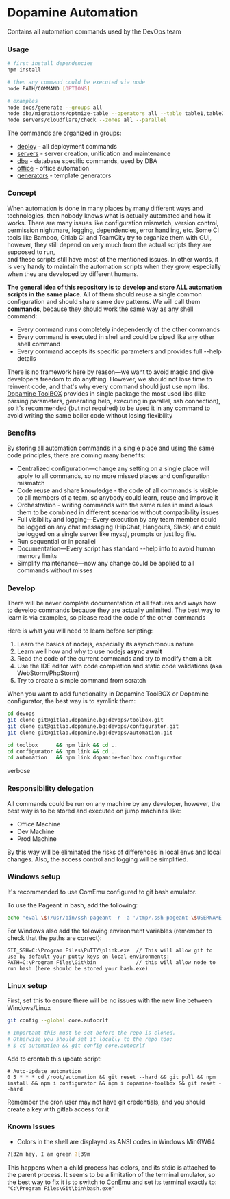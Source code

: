 # Dopamine Automation
Contains all automation commands used by the DevOps team

### Usage
```bash
# first install dependencies
npm install

# then any command could be executed via node
node PATH/COMMAND [OPTIONS]

# examples
node docs/generate --groups all
node dba/migrations/optmize-table --operators all --table table1,table2,table3
node servers/cloudflare/check --zones all --parallel

```
The commands are organized in groups:
- [deploy](deploy/README.md) - all deployment commands
- [servers](servers/README.md) - server creation, unification and maintenance
- [dba](dba/README.md) - database specific commands, used by DBA
- [office](office/README.md) - office automation
- [generators](generators/README.md) - template generators


### Concept
When automation is done in many places by many different ways and technologies, then nobody knows what is actually automated and how it works.
There are many issues like configuration mismatch, version control, permission nightmare, logging, dependencies, error handling, etc.
Some CI tools like Bamboo, Gitlab CI and TeamCity try to organize them with GUI, however, they still depend on very much from the actual scripts they are supposed to run,  
and these scripts still have most of the mentioned issues. In other words, it is very handy to maintain the automation scripts when they grow, especially when they are developed by different humans. 


**The general idea of this repository is to develop and store ALL automation scripts in the same place**. 
All of them should reuse a single common configuration and should share same dev patterns.
We will call them **commands**, because they should work the same way as any shell command:
- Every command runs completely independently of the other commands
- Every command is executed in shell and could be piped like any other shell command
- Every command accepts its specific parameters and provides full --help details  

There is no framework here by reason—we want to avoid magic and give developers freedom to do anything. 
However, we should not lose time to reinvent code, and that's why every command should just use npm libs. 
[Dopamine ToolBOX](https://github.com/dichev/toolbox) provides in single package the most used libs (like parsing parameters, generating help, executing in parallel, ssh connection), 
so it's recommended (but not required) to be used it in any command to avoid writing the same boiler code without losing flexibility

### Benefits

By storing all automation commands in a single place and using the same code principles, there are coming many benefits:

- Centralized configuration—change any setting on a single place will apply to all commands, so no more missed places and configuration mismatch
- Code reuse and share knowledge - the code of all commands is visible to all members of a team, so anybody could learn, reuse and improve it
- Orchestration - writing commands with the same rules in mind allows them to be combined in different scenarios without compatibility issues
- Full visibility and logging—Every execution by any team member could be logged on any chat messaging (HipChat, Hangouts, Slack) and could be logged on a single server like mysql, prompts or just log file.
- Run sequential or in parallel
- Documentation—Every script has standard --help info to avoid human memory limits
- Simplify maintenance—now any change could be applied to all commands without misses

### Develop
There will be never complete documentation of all features and ways how to develop commands because they are actually unlimited. The best way to learn is via examples, so please read the code of the other commands

Here is what you will need to learn before scripting:
1. Learn the basics of nodejs, especially its asynchronous nature
2. Learn well how and why to use nodejs **async await**
3. Read the code of the current commands and try to modify them a bit
4. Use the IDE editor with code completion and static code validations (aka WebStorm/PhpStorm)
5. Try to create a simple command from scratch

When you want to add functionality in Dopamine ToolBOX or Dopamine configurator, the best way is to symlink them:
```bash
cd devops
git clone git@gitlab.dopamine.bg:devops/toolbox.git
git clone git@gitlab.dopamine.bg:devops/configurator.git
git clone git@gitlab.dopamine.bg:devops/automation.git

cd toolbox      && npm link && cd ..
cd configurator && npm link && cd ..
cd automation   && npm link dopamine-toolbox configurator
``` 


verbose

### Responsibility delegation
All commands could be run on any machine by any developer, however, the best way is to be stored and executed on jump machines like:
- Office Machine
- Dev Machine
- Prod Machine

By this way will be eliminated the risks of differences in local envs and local changes. Also, the access control and logging will be simplified.


### Windows setup
It's recommended to use ComEmu configured to git bash emulator.

To use the Pageant in bash, add the following:
```bash
echo "eval \$(/usr/bin/ssh-pageant -r -a '/tmp/.ssh-pageant-\$USERNAME')" >> nano ~/.bashrc
```
For Windows also add the following environment variables (remember to check that the paths are correct):
```
GIT_SSH=C:\Program Files\PuTTY\plink.exe  // This will allow git to use by default your putty keys on local environments:
PATH=C:\Program Files\Git\bin             // this will allow node to run bash (here should be stored your bash.exe)
```

### Linux setup
First, set this to ensure there will be no issues with the new line between Windows/Linux 
```bash
git config --global core.autocrlf

# Important this must be set before the repo is cloned. 
# Otherwise you should set it locally to the repo too:
# $ cd automation && git config core.autocrlf
```
Add to crontab this update script:
```
# Auto-Update automation
0 5 * * * cd /root/automation && git reset --hard && git pull && npm install && npm i configurator && npm i dopamine-toolbox && git reset --hard
```
Remember the cron user may not have git credentials, and you should create a key with gitlab access for it

### Known Issues

- Colors in the shell are displayed as ANSI codes in Windows MinGW64
```bash
?[32m hey, I am green ?[39m
```
This happens when a child process has colors, and its stdio is attached to the parent process. It seems to be a limitation of the terminal emulator, so the best way to fix it is to switch to [ConEmu](https://conemu.github.io/) and set its terminal exactly to: `"C:\Program Files\Git\bin\bash.exe"`

